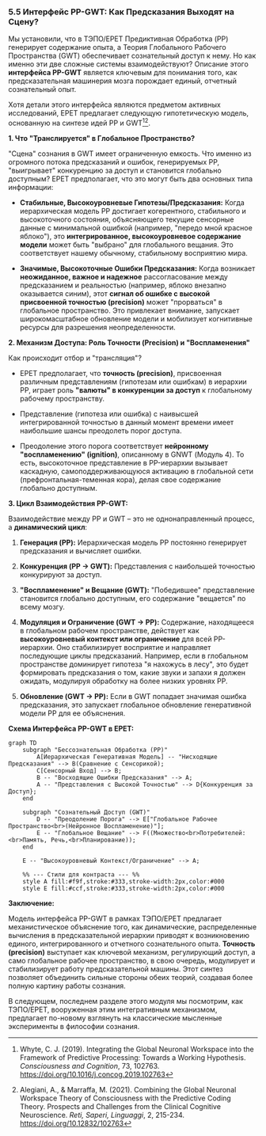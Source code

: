
### 5.5 Интерфейс PP-GWT: Как Предсказания Выходят на Сцену?

Мы установили, что в ТЭПО/EPET Предиктивная Обработка (PP) генерирует содержание опыта, а Теория Глобального Рабочего Пространства (GWT) обеспечивает сознательный доступ к нему. Но как именно эти две сложные системы взаимодействуют? Описание этого **интерфейса PP-GWT** является ключевым для понимания того, как предсказательная машинерия мозга порождает единый, отчетный сознательный опыт.

Хотя детали этого интерфейса являются предметом активных исследований, EPET предлагает следующую гипотетическую модель, основанную на синтезе идей PP и GWT[^pp_gwt_integration_whyte][^pp_gwt_integration_alegiani].

**1. Что "Транслируется" в Глобальное Пространство?**

"Сцена" сознания в GWT имеет ограниченную емкость. Что именно из огромного потока предсказаний и ошибок, генерируемых PP, "выигрывает" конкуренцию за доступ и становится глобально доступным? EPET предполагает, что это могут быть два основных типа информации:

-   **Стабильные, Высокоуровневые Гипотезы/Предсказания:** Когда иерархическая модель PP достигает когерентного, стабильного и высокоточного состояния, объясняющего текущие сенсорные данные с минимальной ошибкой (например, "передо мной красное яблоко"), это **интегрированное, высокоуровневое содержание модели** может быть "выбрано" для глобального вещания. Это соответствует нашему обычному, стабильному восприятию мира.
    
-   **Значимые, Высокоточные Ошибки Предсказания:** Когда возникает **неожиданное, важное и надежное** рассогласование между предсказанием и реальностью (например, яблоко внезапно оказывается синим), этот **сигнал об ошибке с высокой присвоенной точностью (precision)** может "прорваться" в глобальное пространство. Это привлекает внимание, запускает широкомасштабное обновление модели и мобилизует когнитивные ресурсы для разрешения неопределенности.
    

**2. Механизм Доступа: Роль Точности (Precision) и "Воспламенения"**

Как происходит отбор и "трансляция"?

-   EPET предполагает, что **точность (precision)**, присвоенная различным представлениям (гипотезам или ошибкам) в иерархии PP, играет роль **"валюты" в конкуренции за доступ** к глобальному рабочему пространству.
    
-   Представление (гипотеза или ошибка) с наивысшей интегрированной точностью в данный момент времени имеет наибольшие шансы преодолеть порог доступа.
    
-   Преодоление этого порога соответствует **нейронному "воспламенению" (ignition)**, описанному в GNWT (Модуль 4). То есть, высокоточное представление в PP-иерархии вызывает каскадную, самоподдерживающуюся активацию в глобальной сети (префронтальная-теменная кора), делая свое содержание глобально доступным.
    

**3. Цикл Взаимодействия PP-GWT:**

Взаимодействие между PP и GWT – это не однонаправленный процесс, а **динамический цикл**:

1.  **Генерация (PP):** Иерархическая модель PP постоянно генерирует предсказания и вычисляет ошибки.
    
2.  **Конкуренция (PP -> GWT):** Представления с наибольшей точностью конкурируют за доступ.
    
3.  **"Воспламенение" и Вещание (GWT):** "Победившее" представление становится глобально доступным, его содержание "вещается" по всему мозгу.
    
4.  **Модуляция и Ограничение (GWT -> PP):** Содержание, находящееся в глобальном рабочем пространстве, действует как **высокоуровневый контекст или ограничение** для всей PP-иерархии. Оно стабилизирует восприятие и направляет последующие циклы предсказаний. Например, если в глобальном пространстве доминирует гипотеза "я нахожусь в лесу", это будет формировать предсказания о том, какие звуки и запахи я должен ожидать, модулируя обработку на более низких уровнях PP.
    
5.  **Обновление (GWT -> PP):** Если в GWT попадает значимая ошибка предсказания, это запускает глобальное обновление генеративной модели PP для ее объяснения.
    

**Схема Интерфейса PP-GWT в EPET:**

```mermaid
graph TD
    subgraph "Бессознательная Обработка (PP)"
        A[Иерархическая Генеративная Модель] -- "Нисходящие Предсказания" --> B(Сравнение с Сенсорикой);
        C[Сенсорный Вход] --> B;
        B -- "Восходящие Ошибки Предсказания" --> A;
        A -- "Представления с Высокой Точностью" --> D{Конкуренция за Доступ};
    end

    subgraph "Сознательный Доступ (GWT)"
        D -- "Преодоление Порога" --> E["Глобальное Рабочее Пространство<br>(Нейронное Воспламенение)"];
        E -- "Глобальное Вещание" --> F((Множество<br>Потребителей:<br>Память, Речь,<br>Планирование));
    end

    E -- "Высокоуровневый Контекст/Ограничение" --> A;

    %% --- Стили для контраста --- %%
    style A fill:#f9f,stroke:#333,stroke-width:2px,color:#000
    style E fill:#ccf,stroke:#333,stroke-width:2px,color:#000
```

**Заключение:**

Модель интерфейса PP-GWT в рамках ТЭПО/EPET предлагает механистическое объяснение того, как динамические, распределенные вычисления в предсказательной иерархии приводят к возникновению единого, интегрированного и отчетного сознательного опыта. **Точность (precision)** выступает как ключевой механизм, регулирующий доступ, а само глобальное рабочее пространство, в свою очередь, модулирует и стабилизирует работу предсказательной машины. Этот синтез позволяет объединить сильные стороны обеих теорий, создавая более полную картину работы сознания.

В следующем, последнем разделе этого модуля мы посмотрим, как ТЭПО/EPET, вооруженная этим интегративным механизмом, предлагает по-новому взглянуть на классические мысленные эксперименты в философии сознания.


[^pp_gwt_integration_whyte]: Whyte, C. J. (2019). Integrating the Global Neuronal Workspace into the Framework of Predictive Processing: Towards a Working Hypothesis. *Consciousness and Cognition*, 73, 102763. https://doi.org/10.1016/j.concog.2019.102763
[^pp_gwt_integration_alegiani]: Alegiani, A., & Marraffa, M. (2021). Combining the Global Neuronal Workspace Theory of Consciousness with the Predictive Coding Theory. Prospects and Challenges from the Clinical Cognitive Neuroscience. *Reti, Saperi, Linguaggi*, 2, 215-234. https://doi.org/10.12832/102763
